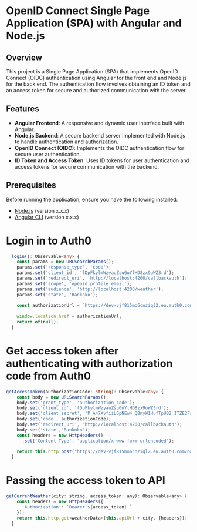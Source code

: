 # OpenID Connect Single Page Application (SPA) with Angular and Node.js

## Overview

This project is a Single Page Application (SPA) that implements OpenID Connect (OIDC) authentication using Angular for the front end and Node.js for the back end. The authentication flow involves obtaining an ID token and an access token for secure and authorized communication with the server.

## Features

- **Angular Frontend**: A responsive and dynamic user interface built with Angular.
- **Node.js Backend**: A secure backend server implemented with Node.js to handle authentication and authorization.
- **OpenID Connect (OIDC)**: Implements the OIDC authentication flow for secure user authentication.
- **ID Token and Access Token**: Uses ID tokens for user authentication and access tokens for secure communication with the backend.

## Prerequisites

Before running the application, ensure you have the following installed:

- [Node.js](https://nodejs.org/) (version x.x.x)
- [Angular CLI](https://cli.angular.io/) (version x.x.x)

# Login in to Auth0
```typescript
  login(): Observable<any> {
    const params = new URLSearchParams();
    params.set('response_type', 'code');
    params.set('client_id', 'lDpFkylmWzyauZsuGuYlHD8zx9uWZ3rd');
    params.set('redirect_uri', 'http://localhost:4200/callbackauth');
    params.set('scope', 'openid profile email');
    params.set('audience', 'http://localhost:4200/weather');
    params.set('state', 'Bankoko');
  
    const authorizationUrl = `https://dev-vjf815mo6cnziql2.eu.auth0.com/authorize?${params.toString()}`;
    
    window.location.href = authorizationUrl;
    return of(null); 
  }
```
# Get access token after authenticating with authorization code from Auth0
``` typescript 
getAccessToken(authorizationCode: string): Observable<any> {
    const body = new URLSearchParams();
    body.set('grant_type', 'authorization_code');
    body.set('client_id', 'lDpFkylmWzyauZsuGuYlHD8zx9uWZ3rd');
    body.set('client_secret', 'P_A47XvfiiLGpNEw4_QBmyW1HufTpUB2_ITZE2FsPX2rZuhpp0yaUluft7ww-Bfo');
    body.set('code', authorizationCode);
    body.set('redirect_uri', "http://localhost:4200/callbackauth");
    body.set('state','Bankoko');
    const headers = new HttpHeaders()
      .set('Content-Type', 'application/x-www-form-urlencoded');

    return this.http.post("https://dev-vjf815mo6cnziql2.eu.auth0.com/oauth/token/", body.toString(), { headers: headers });
  }
```

# Passing the access token to API
```javascript
getCurrentWeather(city: string, access_token: any): Observable<any> {
    const headers = new HttpHeaders({
      'Authorization': `Bearer ${access_token} `
    });
    return this.http.get<weatherData>(this.apiUrl + city, {headers});
  }
```
